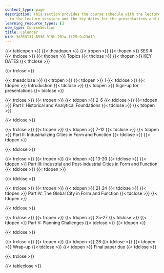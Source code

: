 ```yaml
---
content_type: page
description: This section provides the course schedule with the lecture topics covered
  in the lecture sessions and the key dates for the presentations and other papers.
learning_resource_types: []
ocw_type: CourseSection
title: Calendar
uid: 3d868131-8538-019b-281a-ff25c9a23d19
---
```


{{< tableopen >}}
{{< theadopen >}}
{{< tropen >}}
{{< thopen >}}
SES #
{{< thclose >}}
{{< thopen >}}
Topics
{{< thclose >}}
{{< thopen >}}
KEY DATES
{{< thclose >}}

{{< trclose >}}

{{< theadclose >}}
{{< tropen >}}
{{< tdopen >}}
1
{{< tdclose >}}
{{< tdopen >}}
Introduction
{{< tdclose >}}
{{< tdopen >}}
Sign-up for presentations
{{< tdclose >}}

{{< trclose >}}
{{< tropen >}}
{{< tdopen >}}
2-6
{{< tdclose >}}
{{< tdopen >}}
Part I: Historical and Analytical Foundations
{{< tdclose >}}
{{< tdopen >}}

{{< tdclose >}}

{{< trclose >}}
{{< tropen >}}
{{< tdopen >}}
7-12
{{< tdclose >}}
{{< tdopen >}}
Part II: Industrializing Cities in Form and Function
{{< tdclose >}}
{{< tdopen >}}

{{< tdclose >}}

{{< trclose >}}
{{< tropen >}}
{{< tdopen >}}
13-20
{{< tdclose >}}
{{< tdopen >}}
Part III: Industrial and Post-industrial Cities in Form and Function
{{< tdclose >}}
{{< tdopen >}}

{{< tdclose >}}

{{< trclose >}}
{{< tropen >}}
{{< tdopen >}}
21-24
{{< tdclose >}}
{{< tdopen >}}
Part IV: The Global City in Form and Function
{{< tdclose >}}
{{< tdopen >}}

{{< tdclose >}}

{{< trclose >}}
{{< tropen >}}
{{< tdopen >}}
25-27
{{< tdclose >}}
{{< tdopen >}}
Part V: Planning Challenges
{{< tdclose >}}
{{< tdopen >}}

{{< tdclose >}}

{{< trclose >}}
{{< tropen >}}
{{< tdopen >}}
28
{{< tdclose >}}
{{< tdopen >}}
Wrap-up
{{< tdclose >}}
{{< tdopen >}}
Final paper due
{{< tdclose >}}

{{< trclose >}}

{{< tableclose >}}
